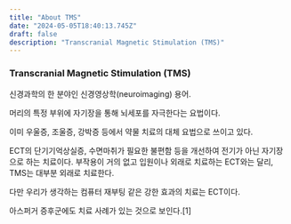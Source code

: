 ```yaml
---
title: "About TMS"
date: "2024-05-05T18:40:13.745Z"
draft: false
description: "Transcranial Magnetic Stimulation (TMS)"
---
```


### Transcranial Magnetic Stimulation (TMS)

신경과학의 한 분야인 신경영상학(neuroimaging) 용어.

머리의 특정 부위에 자기장을 통해 뇌세포를 자극한다는 요법이다. 

이미 우울증, 조울증, 강박증 등에서 약물 치료의 대체 요법으로 쓰이고 있다. 

ECT의 단기기억상실증, 수면마취가 필요한 불편함 등을 개선하여 전기가 아닌 자기장으로 하는 치료이다. 부작용이 거의 없고 입원이나 외래로 치료하는 ECT와는 달리, TMS는 대부분 외래로 치료한다. 

다만 우리가 생각하는 컴퓨터 재부팅 같은 강한 효과의 치료는 ECT이다.

아스퍼거 증후군에도 치료 사례가 있는 것으로 보인다.[1]
